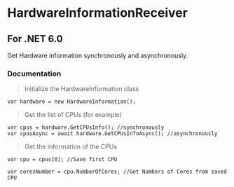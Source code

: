 # HardwareInformationReceiver
## For .NET 6.0
Get Hardware information synchronously and asynchronously.

### Documentation

> Initialize the HardwareInformation class

    var hardware = new HardwareInformation();

> Get the list of CPUs (for example)

    var cpus = hardware.GetCPUsInfo(); //synchronously
    var cpusAsync = await hardware.GetCPUsInfoAsync(); //asynchronously

> Get the information of the CPUs

    var cpu = cpus[0]; //Save first CPU

    var coresNumber = cpu.NumberOfCores; //Get Numbers of Cores from saved CPU
